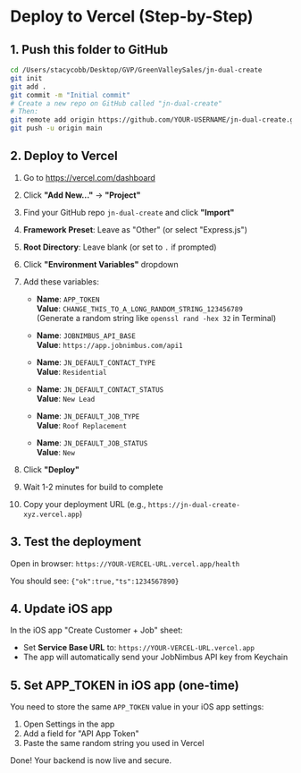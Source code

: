 # Deploy to Vercel (Step-by-Step)

## 1. Push this folder to GitHub

```bash
cd /Users/stacycobb/Desktop/GVP/GreenValleySales/jn-dual-create
git init
git add .
git commit -m "Initial commit"
# Create a new repo on GitHub called "jn-dual-create"
# Then:
git remote add origin https://github.com/YOUR-USERNAME/jn-dual-create.git
git push -u origin main
```

## 2. Deploy to Vercel

1. Go to https://vercel.com/dashboard
2. Click **"Add New..."** → **"Project"**
3. Find your GitHub repo `jn-dual-create` and click **"Import"**
4. **Framework Preset**: Leave as "Other" (or select "Express.js")
5. **Root Directory**: Leave blank (or set to `.` if prompted)
6. Click **"Environment Variables"** dropdown
7. Add these variables:
   - **Name**: `APP_TOKEN`  
     **Value**: `CHANGE_THIS_TO_A_LONG_RANDOM_STRING_123456789`  
     (Generate a random string like `openssl rand -hex 32` in Terminal)
   
   - **Name**: `JOBNIMBUS_API_BASE`  
     **Value**: `https://app.jobnimbus.com/api1`
   
   - **Name**: `JN_DEFAULT_CONTACT_TYPE`  
     **Value**: `Residential`
   
   - **Name**: `JN_DEFAULT_CONTACT_STATUS`  
     **Value**: `New Lead`
   
   - **Name**: `JN_DEFAULT_JOB_TYPE`  
     **Value**: `Roof Replacement`
   
   - **Name**: `JN_DEFAULT_JOB_STATUS`  
     **Value**: `New`

8. Click **"Deploy"**
9. Wait 1-2 minutes for build to complete
10. Copy your deployment URL (e.g., `https://jn-dual-create-xyz.vercel.app`)

## 3. Test the deployment

Open in browser: `https://YOUR-VERCEL-URL.vercel.app/health`

You should see: `{"ok":true,"ts":1234567890}`

## 4. Update iOS app

In the iOS app "Create Customer + Job" sheet:
- Set **Service Base URL** to: `https://YOUR-VERCEL-URL.vercel.app`
- The app will automatically send your JobNimbus API key from Keychain

## 5. Set APP_TOKEN in iOS app (one-time)

You need to store the same `APP_TOKEN` value in your iOS app settings:
1. Open Settings in the app
2. Add a field for "API App Token"
3. Paste the same random string you used in Vercel

Done! Your backend is now live and secure.
